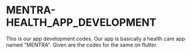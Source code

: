 # MENTRA-HEALTH_APP_DEVELOPMENT
This is our app development codes. Our app is basically a health care app named "MENTRA". Given are the codes for the same on flutter.
